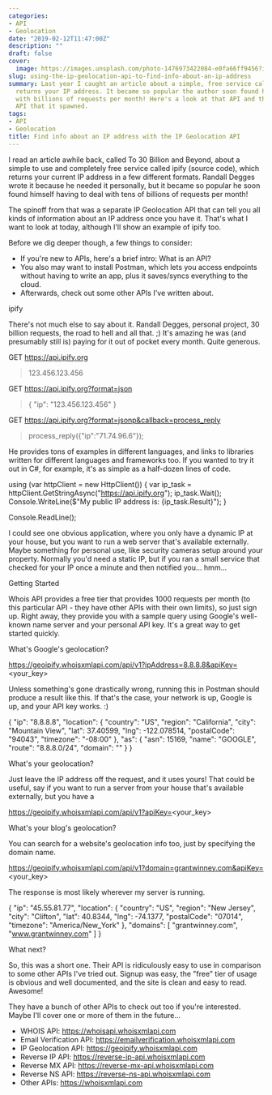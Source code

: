 ```yaml
---
categories:
- API
- Geolocation
date: "2019-02-12T11:47:00Z"
description: ""
draft: false
cover:
  image: https://images.unsplash.com/photo-1476973422084-e0fa66ff9456?ixlib=rb-1.2.1&q=80&fm=jpg&crop=entropy&cs=tinysrgb&w=2000&fit=max&ixid=eyJhcHBfaWQiOjExNzczfQ
slug: using-the-ip-geolocation-api-to-find-info-about-an-ip-address
summary: Last year I caught an article about a simple, free service called ipify that
  returns your IP address. It became so popular the author soon found himself dealing
  with billions of requests per month! Here's a look at that API and the IP Geolocation
  API that it spawned.
tags:
- API
- Geolocation
title: Find info about an IP address with the IP Geolocation API
---
```



I read an article awhile back, called To 30 Billion and Beyond, about a simple to use and completely free service called ipify (source code), which returns your current IP address in a few different formats. Randall Degges wrote it because he needed it personally, but it became so popular he soon found himself having to deal with tens of billions of requests per month!

The spinoff from that was a separate IP Geolocation API that can tell you all kinds of information about an IP address once you have it. That's what I want to look at today, although I'll show an example of ipify too.

Before we dig deeper though, a few things to consider:

 * If you're new to APIs, here's a brief intro: What is an API?
 * You also may want to install Postman, which lets you access endpoints without having to write an app, plus it saves/syncs everything to the cloud.
 * Afterwards, check out some other APIs I've written about.


ipify

There's not much else to say about it. Randall Degges, personal project, 30 billion requests, the road to hell and all that. ;) It's amazing he was (and presumably still is) paying for it out of pocket every month. Quite generous.

GET https://api.ipify.org
  > 123.456.123.456

GET https://api.ipify.org?format=json
  > { "ip": "123.456.123.456" }

GET https://api.ipify.org?format=jsonp&callback=process_reply  
  > process_reply({"ip":"71.74.96.6"});

He provides tons of examples in different languages, and links to libraries written for different languages and frameworks too. If you wanted to try it out in C#, for example, it's as simple as a half-dozen lines of code.

using (var httpClient = new HttpClient())
{
    var ip_task = httpClient.GetStringAsync("https://api.ipify.org");
    ip_task.Wait();
    Console.WriteLine($"My public IP address is: {ip_task.Result}");
}

Console.ReadLine();

I could see one obvious application, where you only have a dynamic IP at your house, but you want to run a web server that's available externally. Maybe something for personal use, like security cameras setup around your property. Normally you'd need a static IP, but if you ran a small service that checked for your IP once a minute and then notified you... hmm...


Getting Started

Whois API provides a free tier that provides 1000 requests per month (to this particular API - they have other APIs with their own limits), so just sign up. Right away, they provide you with a sample query using Google's well-known name server and your personal API key. It's a great way to get started quickly.


What's Google's geolocation?

https://geoipify.whoisxmlapi.com/api/v1?ipAddress=8.8.8.8&apiKey=<your_key>

Unless something's gone drastically wrong, running this in Postman should produce a result like this. If that's the case, your network is up, Google is up, and your API key works. :)

{
    "ip": "8.8.8.8",
    "location": {
        "country": "US",
        "region": "California",
        "city": "Mountain View",
        "lat": 37.40599,
        "lng": -122.078514,
        "postalCode": "94043",
        "timezone": "-08:00"
    },
    "as": {
        "asn": 15169,
        "name": "GOOGLE",
        "route": "8.8.8.0/24",
        "domain": ""
    }
}


What's your geolocation?

Just leave the IP address off the request, and it uses yours! That could be useful, say if you want to run a server from your house that's available externally, but you have a

https://geoipify.whoisxmlapi.com/api/v1?apiKey=<your_key>


What's your blog's geolocation?

You can search for a website's geolocation info too, just by specifying the domain name.

https://geoipify.whoisxmlapi.com/api/v1?domain=grantwinney.com&apiKey=<your_key>

The response is most likely wherever my server is running.

{
    "ip": "45.55.81.77",
    "location": {
        "country": "US",
        "region": "New Jersey",
        "city": "Clifton",
        "lat": 40.8344,
        "lng": -74.1377,
        "postalCode": "07014",
        "timezone": "America/New_York"
    },
    "domains": [
        "grantwinney.com",
        "www.grantwinney.com"
    ]
}


What next?

So, this was a short one. Their API is ridiculously easy to use in comparison to some other APIs I've tried out. Signup was easy, the "free" tier of usage is obvious and well documented, and the site is clean and easy to read. Awesome!

They have a bunch of other APIs to check out too if you're interested. Maybe I'll cover one or more of them in the future...

 * WHOIS API: https://whoisapi.whoisxmlapi.com
 * Email Verification API: https://emailverification.whoisxmlapi.com
 * IP Geolocation API: https://geoipify.whoisxmlapi.com
 * Reverse IP API: https://reverse-ip-api.whoisxmlapi.com
 * Reverse MX API: https://reverse-mx-api.whoisxmlapi.com
 * Reverse NS API: https://reverse-ns-api.whoisxmlapi.com
 * Other APIs: https://whoisxmlapi.com
